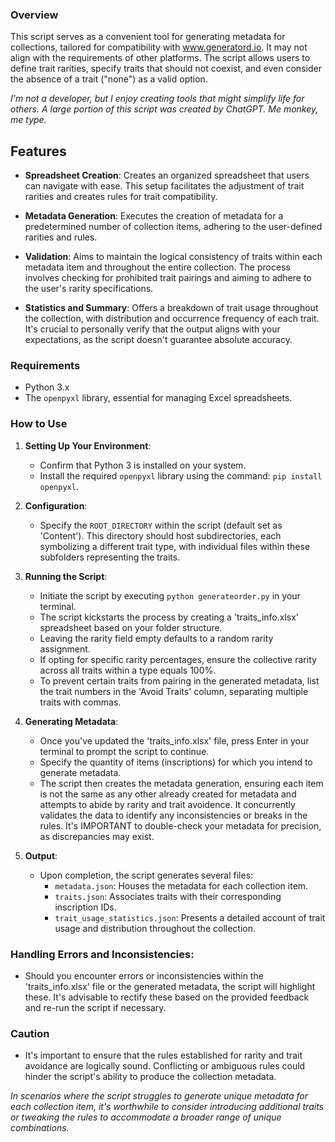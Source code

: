 ### Overview
This script serves as a convenient tool for generating metadata for collections, tailored for compatibility with www.generatord.io. It may not align with the requirements of other platforms. The script allows users to define trait rarities, specify traits that should not coexist, and even consider the absence of a trait ("none") as a valid option.

_I'm not a developer, but I enjoy creating tools that might simplify life for others. A large portion of this script was created by ChatGPT. Me monkey, me type._

## Features
- **Spreadsheet Creation**: Creates an organized spreadsheet that users can navigate with ease. This setup facilitates the adjustment of trait rarities and creates rules for trait compatibility.

- **Metadata Generation**: Executes the creation of metadata for a predetermined number of collection items, adhering to the user-defined rarities and rules.

- **Validation**: Aims to maintain the logical consistency of traits within each metadata item and throughout the entire collection. The process involves checking for prohibited trait pairings and aiming to adhere to the user's rarity specifications.

- **Statistics and Summary**: Offers a breakdown of trait usage throughout the collection, with distribution and occurrence frequency of each trait. It's crucial to personally verify that the output aligns with your expectations, as the script doesn't guarantee absolute accuracy.

### Requirements
- Python 3.x
- The `openpyxl` library, essential for managing Excel spreadsheets.

### How to Use
1. **Setting Up Your Environment**:
   - Confirm that Python 3 is installed on your system.
   - Install the required `openpyxl` library using the command: `pip install openpyxl`.

2. **Configuration**:
   - Specify the `ROOT_DIRECTORY` within the script (default set as 'Content'). This directory should host subdirectories, each symbolizing a different trait type, with individual files within these subfolders representing the traits.

3. **Running the Script**:
   - Initiate the script by executing `python generateorder.py` in your terminal.
   - The script kickstarts the process by creating a 'traits_info.xlsx' spreadsheet based on your folder structure.
   - Leaving the rarity field empty defaults to a random rarity assignment.
   - If opting for specific rarity percentages, ensure the collective rarity across all traits within a type equals 100%.
   - To prevent certain traits from pairing in the generated metadata, list the trait numbers in the 'Avoid Traits' column, separating multiple traits with commas.

4. **Generating Metadata**:
   - Once you've updated the 'traits_info.xlsx' file, press Enter in your terminal to prompt the script to continue.
   - Specify the quantity of items (inscriptions) for which you intend to generate metadata.
   - The script then creates the metadata generation, ensuring each item is not the same as any other already created for metadata and attempts to abide by rarity and trait avoidence. It concurrently validates the data to identify any inconsistencies or breaks in the rules. It's IMPORTANT to double-check your metadata for precision, as discrepancies may exist.

5. **Output**:
   - Upon completion, the script generates several files:
     - `metadata.json`: Houses the metadata for each collection item.
     - `traits.json`: Associates traits with their corresponding inscription IDs.
     - `trait_usage_statistics.json`: Presents a detailed account of trait usage and distribution throughout the collection.

### Handling Errors and Inconsistencies:
- Should you encounter errors or inconsistencies within the 'traits_info.xlsx' file or the generated metadata, the script will highlight these. It's advisable to rectify these based on the provided feedback and re-run the script if necessary.

### Caution
- It's important to ensure that the rules established for rarity and trait avoidance are logically sound. Conflicting or ambiguous rules could hinder the script's ability to produce the collection metadata.

*In scenarios where the script struggles to generate unique metadata for each collection item, it's worthwhile to consider introducing additional traits or tweaking the rules to accommodate a broader range of unique combinations.*
